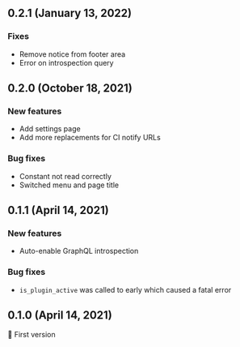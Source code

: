 ## 0.2.1 (January 13, 2022)

### Fixes

- Remove notice from footer area
- Error on introspection query

## 0.2.0 (October 18, 2021)

### New features

- Add settings page
- Add more replacements for CI notify URLs

### Bug fixes

- Constant not read correctly
- Switched menu and page title

## 0.1.1 (April 14, 2021)

### New features

- Auto-enable GraphQL introspection

### Bug fixes

- `is_plugin_active` was called to early which caused a fatal error

## 0.1.0 (April 14, 2021)

🎉 First version
